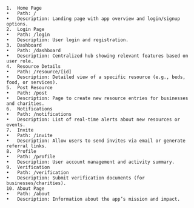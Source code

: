 	1.	Home Page
	•	Path: /
	•	Description: Landing page with app overview and login/signup options.
	2.	Login Page
	•	Path: /login
	•	Description: User login and registration.
	3.	Dashboard
	•	Path: /dashboard
	•	Description: Centralized hub showing relevant features based on user role.
	4.	Resource Details
	•	Path: /resource/[id]
	•	Description: Detailed view of a specific resource (e.g., beds, food, or services).
	5.	Post Resource
	•	Path: /post
	•	Description: Page to create new resource entries for businesses and charities.
	6.	Notifications
	•	Path: /notifications
	•	Description: List of real-time alerts about new resources or events.
	7.	Invite
	•	Path: /invite
	•	Description: Allow users to send invites via email or generate referral links.
	8.	Profile
	•	Path: /profile
	•	Description: User account management and activity summary.
	9.	Verification
	•	Path: /verification
	•	Description: Submit verification documents (for businesses/charities).
	10.	About Page
	•	Path: /about
	•	Description: Information about the app’s mission and impact.